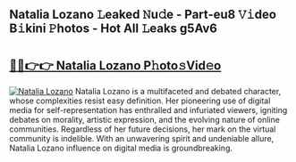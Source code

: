 ## Natalia Lozano 𝙻eaked 𝙽u𝚍e - Part-eu8 𝚅𝚒deo B𝚒kini 𝙿hotos - Hot All 𝙻eaks g5Av6

# <h2><a href="http://ld2yl7.urlbe.top/?page=Natalia+Lozano">🔗🔗👉👉 Natalia Lozano P𝚑oto𝚜Vid𝚎o</a></h2>

[![Natalia Lozano](https://i.imgur.com/eBuTRDB.gif)](http://ld2yl7.urlbe.top/?page=Natalia+Lozano)
Natalia Lozano is a multifaceted and debated character, whose complexities resist easy definition. Her pioneering use of digital media for self-representation has enthralled and infuriated viewers, igniting debates on morality, artistic expression, and the evolving nature of online communities. Regardless of her future decisions, her mark on the virtual community is indelible. With an unwavering spirit and undeniable allure, Natalia Lozano influence on digital media is groundbreaking.
